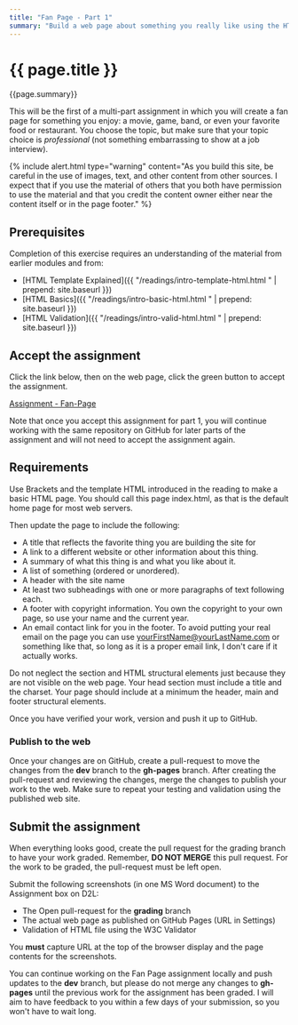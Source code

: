 ```yaml
---
title: "Fan Page - Part 1"
summary: "Build a web page about something you really like using the HTML elements we have learned."
---
```


# {{ page.title }}
{{page.summary}}


This will be the first of a multi-part assignment in which you will create a fan page for something you enjoy: a movie, game, band, or even your favorite food or restaurant.  You choose the topic, but make sure that your topic choice is *professional* (not something embarrassing to show at a job interview).

{% include alert.html type="warning"
  content="As you build this site, be careful in the use of images, text, and other content from other sources. I expect that if you use the material of others that you both have permission to use the material and that you credit the content owner either near the content itself or in the page footer."
%}


## Prerequisites
Completion of this exercise requires an understanding of the material from earlier modules and from:

- [HTML Template Explained]({{ "/readings/intro-template-html.html " | prepend: site.baseurl }})
- [HTML Basics]({{ "/readings/intro-basic-html.html " | prepend: site.baseurl }})
- [HTML Validation]({{ "/readings/intro-valid-html.html " | prepend: site.baseurl }})

## Accept the assignment
Click the link below, then on the web page, click the green button to accept the assignment.

[Assignment - Fan-Page]( https://classroom.github.com/a/UuuqkKTQ )

Note that once you accept this assignment for part 1, you will continue working with the same repository on GitHub for later parts of the assignment and will not need to accept the assignment again.

## Requirements
Use Brackets and the template HTML introduced in the reading to make a basic HTML page. You should call this page index.html, as that is the default home page for most web servers.

Then update the page to include the following:

- A title that reflects the favorite thing you are building the site for
- A link to a different website or other information about this thing.
- A summary of what this thing is and what you like about it.
- A list of something (ordered or unordered).
- A header with the site name
- At least two subheadings with one or more paragraphs of text following each.
- A footer with copyright information.  You own the copyright to your own page, so use your name and the current year.
- An email contact link for you in the footer.  To avoid putting your real email on the page you can use yourFirstName@yourLastName.com or something like that, so long as it is a proper email link, I don't care if it actually works.

Do not neglect the <head> section and HTML structural elements just because they are not visible on the web page. Your head section must include a title and the charset.  Your page should include at a minimum the header, main and footer structural elements.

Once you have verified your work, version and push it up to GitHub.  

### Publish to the web
Once your changes are on GitHub, create a pull-request to move the changes from the __dev__ branch to the __gh-pages__ branch. After creating the pull-request and reviewing the changes, merge the changes to publish your work to the web.  Make sure to repeat your testing and validation using the published web site.


## Submit the assignment
When everything looks good, create the pull request for the grading branch to have your work graded. Remember, __DO NOT MERGE__ this pull request. For the work to be graded, the pull-request must be left open.  

Submit the following screenshots (in one MS Word document) to the Assignment box on D2L:

- The Open pull-request for the __grading__ branch
- The actual web page as published on GitHub Pages (URL in Settings)
- Validation of HTML file using the W3C Validator

You __must__ capture URL at the top of the browser display and the page contents for the screenshots.

You can continue working on the Fan Page assignment locally and push updates to the __dev__ branch, but please do not merge any changes to __gh-pages__ until the previous work for the assignment has been graded. I will aim to have feedback to you within a few days of your submission, so you won't have to wait long.
